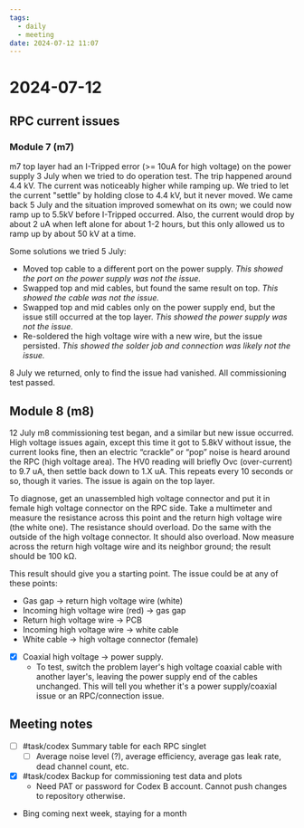 ```yaml
---
tags:
  - daily
  - meeting
date: 2024-07-12 11:07
---
```

# 2024-07-12 

## RPC current issues

### Module 7 (m7)

m7 top layer had an I-Tripped error (>= 10uA for high voltage) on the power supply 3 July when we tried to do operation test. The trip happened around 4.4 kV. The current was noticeably higher while ramping up. We tried to let the current "settle" by holding close to 4.4 kV, but it never moved. We came back 5 July and the situation improved somewhat on its own; we could now ramp up to 5.5kV before I-Tripped occurred. Also, the current would drop by about 2 uA when left alone for about 1-2 hours, but this only allowed us to ramp up by about 50 kV at a time.

Some solutions we tried 5 July:
- Moved top cable to a different port on the power supply. *This showed the port on the power supply was not the issue.*
- Swapped top and mid cables, but found the same result on top. *This showed the cable was not the issue.*
- Swapped top and mid cables only on the power supply end, but the issue still occurred at the top layer. *This showed the power supply was not the issue.*
- Re-soldered the high voltage wire with a new wire, but the issue persisted. *This showed the solder job and connection was likely not the issue.*

8 July we returned, only to find the issue had vanished. All commissioning test passed.

## Module 8 (m8)

12 July m8 commissioning test began, and a similar but new issue occurred. High voltage issues again, except this time it got to 5.8kV without issue, the current looks fine, then an electric “crackle” or “pop” noise is heard around the RPC (high voltage area). The HV0 reading will briefly Ovc (over-current) to 9.7 uA, then settle back down to 1.X uA. This repeats every 10 seconds or so, though it varies. The issue is again on the top layer.

To diagnose, get an unassembled high voltage connector and put it in female high voltage connector on the RPC side. Take a multimeter and measure the resistance across this point and the return high voltage wire (the white one). The resistance should overload. Do the same with the outside of the high voltage connector. It should also overload. Now measure across the return high voltage wire and its neighbor ground; the result should be 100 kΩ.

This result should give you a starting point. The issue could be at any of these points:
- Gas gap -> return high voltage wire (white)
- Incoming high voltage wire (red) -> gas gap
- Return high voltage wire -> PCB
- Incoming high voltage wire -> white cable
- White cable -> high voltage connector (female)
- [x] Coaxial high voltage -> power supply.
	- To test, switch the problem layer's high voltage coaxial cable with another layer's, leaving the power supply end of the cables unchanged. This will tell you whether it's a power supply/coaxial issue or an RPC/connection issue.

## Meeting notes
- [ ] #task/codex  Summary table for each RPC singlet
	- [ ] Average noise level (?), average efficiency, average gas leak rate, dead channel count, etc.
- [x] #task/codex Backup for commissioning test data and plots
	- Need PAT or password for Codex B account. Cannot push changes to repository otherwise.
- Bing coming next week, staying for a month
